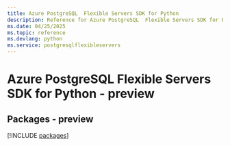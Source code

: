 ```yaml
---
title: Azure PostgreSQL  Flexible Servers SDK for Python
description: Reference for Azure PostgreSQL  Flexible Servers SDK for Python
ms.date: 04/25/2025
ms.topic: reference
ms.devlang: python
ms.service: postgresqlflexibleservers
---
```

# Azure PostgreSQL  Flexible Servers SDK for Python - preview
## Packages - preview
[!INCLUDE [packages](postgresql--flexible-servers-index.md)]